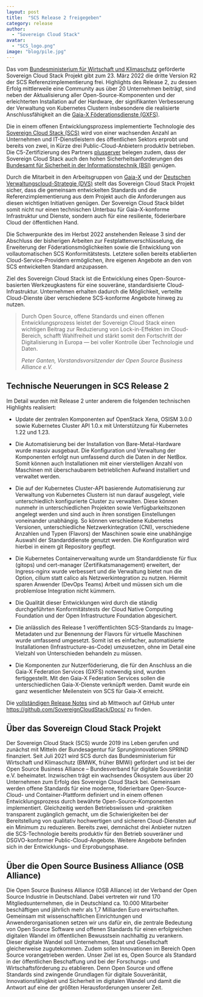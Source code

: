 ```yaml
---
layout: post
title:  "SCS Release 2 freigegeben"
category: release
author: 
  - "Sovereign Cloud Stack"
avatar: 
  - "SCS_logo.png"
image: "blog/pile.jpg"
---
```


Das vom [Bundesministerium für Wirtschaft und Klimaschutz](https://bmwk.de)
geförderte Sovereign Cloud Stack Projekt gibt zum 23. März 2022 die dritte Version R2
der SCS Referenzimplementierung frei.
Highlights des Release 2, zu dessen Erfolg mittlerweile eine Community aus über
20 Unternehmen beiträgt, sind neben der Aktualisierung aller Open-Source-Komponenten
und der erleichterten Installation auf der Hardware, der signifikanten Verbesserung
der Verwaltung von Kubernetes Clustern
insbesondere die realisierte Anschlussfähigkeit an die [Gaia-X Föderationsdienste (GXFS)](https://www.gxfs.eu/de/).

Die in einem offenen Entwicklungsprozess implementierte Technologie des [Sovereign
Cloud Stack (SCS)](https://scs.community/de/) wird von einer wachsenden Anzahl an
Unternehmen und IT-Dienstleistern des öffentlichen Sektors erprobt und bereits von
zwei, in Kürze drei Public-Cloud-Anbietern produktiv betrieben. Die C5-Zertifizierung
des Partners [plusserver](https://www.plusserver.com) belegen zudem, dass der Sovereign
Cloud Stack auch den hohen Sicherheitsanforderungen des [Bundesamt für Sicherheit in der Informationstechnik (BSI)](https://www.bsi.bund.de/DE)
genügen.

Durch die Mitarbeit in den Arbeitsgruppen von [Gaia-X](https://www.gaia-x.eu/) und
der [Deutschen Verwaltungscloud-Strategie (DVS)](https://www.cio.bund.de/Webs/CIO/DE/digitale-loesungen/digitale-souveraenitaet/deutsche-verwaltungscloud-strategie/deutsche-verwaltungscloud-strategie-node.html) 
stellt das Sovereign Cloud Stack Projekt sicher, dass die gemeinsam entwickelten
Standards und die Referenzimplementierung aus dem Projekt auch die Anforderungen
aus diesen wichtigen Initiativen genügen. Der Sovereign Cloud Stack bildet somit
nicht nur einen technischen Unterbau für Gaia-X-konforme Infrastruktur und Dienste,
sondern auch für eine resiliente, föderierbare Cloud der öffentlichen Hand.

Die Schwerpunkte des im Herbst 2022 anstehenden Release 3 sind der Abschluss der
bisherigen Arbeiten zur Festplattenverschlüsselung, die Erweiterung der
Föderationsmöglichkeiten sowie die Entwicklung von vollautomatischen SCS
Konformitätstests. Letztere sollen bereits etablierten Cloud-Service-Providern
ermöglichen, ihre eigenen Angebote an den von SCS entwickelten Standard anzupassen.

Ziel des Sovereign Cloud Stack ist die Entwicklung eines Open-Source-basierten
Werkzeugkastens für eine souveräne, standardisierte Cloud-Infrastruktur. Unternehmen
erhalten dadurch die Möglichkeit, verteilte Cloud-Dienste über verschiedene SCS-konforme
Angebote hinweg zu nutzen.

<blockquote><p>
Durch Open Source, offene Standards und einen offenen
Entwicklungsprozess leistet der Sovereign Cloud Stack einen wichtigen Beitrag zur
Reduzierung von Lock-in-Effekten im Cloud-Bereich, schafft Wahlfreiheit und stärkt
somit den Fortschritt der Digitalisierung in Europa — bei voller Kontrolle über
Technologie und Daten.
</p><cite>Peter Ganten, Vorstandsvorsitzender der Open Source Business Alliance e.V.</cite>
</blockquote>

## Technische Neuerungen in SCS Release 2

Im Detail wurden mit Release 2 unter anderem die folgenden technischen Highlights realisiert:

* Update der zentralen Komponenten auf OpenStack Xena, OSISM 3.0.0 sowie Kubernetes
Cluster API 1.0.x mit Unterstützung für Kubernetes 1.22 und 1.23.

* Die Automatisierung bei der Installation von Bare-Metal-Hardware wurde massiv
ausgebaut. Die Konfiguration und Verwaltung der Komponenten erfolgt nun umfassend
durch die Daten in der NetBox. Somit können auch Installationen mit einer
vierstelligen Anzahl von Maschinen mit überschaubarem betrieblichen Aufwand
installiert und verwaltet werden.

* Die auf der Kubernetes Cluster-API basierende Automatisierung zur Verwaltung
von Kubernetes Clustern ist nun darauf ausgelegt, viele unterschiedlich konfigurierte
Cluster zu verwalten. Diese können nunmehr in unterschiedlichen Projekten sowie
Verfügbarkeitszonen angelegt werden und sind auch in ihren sonstigen Einstellungen
voneinander unabhängig. So können verschiedene Kubernetes Versionen, unterschiedliche
Netzwerkintegration (CNI), verschiedene Anzahlen und Typen (Flavors) der Maschinen
sowie eine unabhängige Auswahl der Standarddienste genutzt werden. Die Konfiguration
wird hierbei in einem git Repository gepflegt. 

* Die Kubernetes Containerverwaltung wurde um Standarddienste für flux (gitops)
und cert-manager (Zertifikatsmanagement) erweitert, der Ingress-nginx wurde
verbessert und die Verwaltung bietet nun die Option, cilium statt calico als
Netzwerkintegration zu nutzen. Hiermit sparen Anwender (DevOps Teams) Arbeit und
müssen sich um die problemlose Integration nicht kümmern.

* Die Qualität dieser Entwicklungen wird durch die ständig durchgeführten
Konformitätstests der Cloud Native Computing Foundation und der Open Infrastructure
Foundation abgesichert.

* Die anlässlich des Release 1 veröffentlichten SCS-Standards zu Image-Metadaten
und zur Benennung der Flavors für virtuelle Maschinen wurde umfassend umgesetzt.
Somit ist es einfacher, automatisierte Installationen (Infrastructure-as-Code)
umzusetzen, ohne im Detail eine Vielzahl von Unterschieden behandeln zu müssen.

* Die Komponenten zur Nutzerföderierung, die für den Anschluss an die Gaia-X
Federation Services (GXFS) notwendig sind, wurden fertiggestellt. Mit den Gaia-X
Federation Services sollen die unterschiedlichen Gaia-X-Dienste verknüpft werden.
Damit wurde ein ganz wesentlicher Meilenstein von SCS für Gaia-X erreicht.

Die [vollständigen Release Notes](https://github.com/SovereignCloudStack/release-notes/blob/main/Release2.md)
sind ab Mittwoch auf GitHub unter 
<https://github.com/SovereignCloudStack/Docs/>
zu finden.

## Über das Sovereign Cloud Stack Projekt

Der Sovereign Cloud Stack (SCS) wurde 2019 ins Leben gerufen und zunächst mit Mitteln
der Bundesagentur für Sprunginnovationen SPRIND finanziert. Seit Juli 2021 wird
SCS durch das Bundesministerium für Wirtschaft und Klimaschutz (BMWK, früher BMWi)
gefördert und ist bei der Open Source Business Alliance – Bundesverband für digitale
Souveränität e.V. beheimatet. Inzwischen trägt ein wachsendes Ökosystem aus über
20 Unternehmen zum Erfolg des Sovereign Cloud Stack bei. Gemeinsam werden offene
Standards für eine moderne, föderierbare Open-Source-Cloud- und Container-Plattform
definiert und in einem offenen Entwicklungsprozess durch bewährte Open-Source-Komponenten
implementiert. Gleichzeitig werden Betriebswissen und <nobr>-praktiken</nobr> transparent
zugänglich gemacht, um die Schwierigkeiten bei der Bereitstellung von qualitativ
hochwertigen und sicheren Cloud-Diensten auf ein Minimum zu reduzieren. Bereits
zwei, demnächst drei Anbieter nutzen die SCS-Technologie bereits produktiv für
den Betrieb souveräner und DSGVO-konformer Public-Cloud-Angebote. Weitere Angebote
befinden sich in der Entwicklungs- und Erprobungsphase.

## Über die Open Source Business Alliance (OSB Alliance)

Die Open Source Business Alliance (OSB Alliance) ist der Verband der Open Source Industrie
in Deutschland. Dabei vertreten wir rund 170 Mitgliedsunternehmen, die in Deutschland ca.
10.000 Mitarbeiter beschäftigen und jährlich mehr als 1,7 Milliarden Euro erwirtschaften.
Gemeinsam mit wissenschaftlichen Einrichtungen und Anwenderorganisationen setzen wir uns
dafür ein, die zentrale Bedeutung von Open Source Software und offenen Standards für einen
erfolgreichen digitalen Wandel im öffentlichen Bewusstsein nachhaltig zu verankern. Dieser
digitale Wandel soll Unternehmen, Staat und Gesellschaft gleicherweise zugutekommen. Zudem
sollen Innovationen im Bereich Open Source vorangetrieben werden. Unser Ziel ist es, Open
Source als Standard in der öffentlichen Beschaffung und bei der Forschungs- und Wirtschaftsförderung
zu etablieren. Denn Open Source und offene Standards sind zwingende Grundlagen für digitale
Souveränität, Innovationsfähigkeit und Sicherheit im digitalen Wandel und damit die Antwort
auf eine der größten Herausforderungen unserer Zeit.
